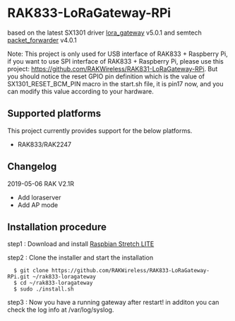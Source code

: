 # RAK833-LoRaGateway-RPi

based on the latest SX1301 driver [lora_gateway](https://github.com/Lora-net/lora_gateway) v5.0.1 and semtech [packet_forwarder](https://github.com/Lora-net/packet_forwarder) v4.0.1  

Note: This project is only used for USB interface of RAK833 + Raspberry Pi, if you want to use SPI interface of RAK833 + Raspberry Pi, please use this project:
https://github.com/RAKWireless/RAK831-LoRaGateway-RPi. But you should notice the reset GPIO pin definition which is the value of SX1301_RESET_BCM_PIN macro in the start.sh file, it is pin17 now, and you can modify this value according to your hardware.

##	Supported platforms

This project currently provides support for the below platforms.

* RAK833/RAK2247

##	Changelog
2019-05-06 RAK V2.1R

* Add loraserver
* Add AP mode

##	Installation procedure

step1 : Download and install [Raspbian Stretch LITE](https://www.raspberrypi.org/downloads/raspbian/) 


step2 : Clone the installer and start the installation

      $ git clone https://github.com/RAKWireless/RAK833-LoRaGateway-RPi.git ~/rak833-loragateway
      $ cd ~/rak833-loragateway
      $ sudo ./install.sh

step3 : Now you have a running gateway after restart! in additon you can check the log info at /var/log/syslog.
